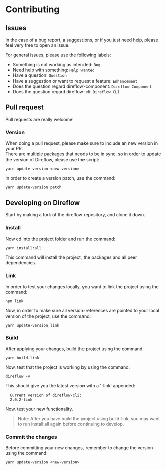 # Contributing

## Issues
In the case of a bug report, a suggestions, or if you just need help, please feel very free to open an issue.  
  
For general issues, please use the following labels:  
- Something is not working as intended: `Bug`
- Need help with something: `Help wanted`
- Have a question: `Question`
- Have a suggestion or want to request a feature: `Enhancement`
- Does the question regard direflow-component: `Direflow Component`
- Does the question regard direflow-cli: `Direflow CLI`

## Pull request
Pull requests are really welcome!  
  
### Version
When doing a pull request, please make sure to include an new version in your PR.  
There are multiple packages that needs to be in sync, so in order to update the version of Direflow, please use the script:
```console
yarn update-version <new-version>
```

In order to create a version patch, use the command:
```console
yarn update-version patch
```

## Developing on Direflow
Start by making a fork of the direflow repository, and clone it down.  
  
### Install
Now cd into the project folder and run the command:
```console
yarn install:all
```
This command will install the project, the packages and all peer dependencies.

### Link
In order to test your changes locally, you want to link the project using the command:
```console
npm link
```

Now, in order to make sure all version-references are pointed to your local version of the project, use the command:
```console
yarn update-version link
```

### Build
After applying your changes, build the project using the command:
```console
yarn build-link
```

Now, test that the project is working by using the command:
```console
direflow -v
```

This should give you the latest version with a '-link' appended:
```console
  Current version of direflow-cli:
  2.0.2-link
```

Now, test your new functionality.
> Note: After you have build the project using build-link, you may want to run install:all again before continuing to develop.

### Commit the changes
Before committing your new changes, remember to change the version using the command:
```console
yarn update-version <new-version>
```